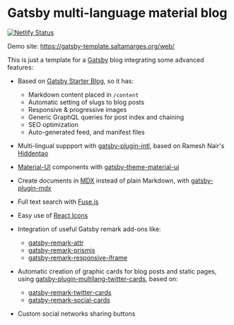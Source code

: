 # Gatsby multi-language material blog

[![Netlify Status](https://api.netlify.com/api/v1/badges/5253768b-a7bd-41d7-a27f-4f06b74adcba/deploy-status)](https://app.netlify.com/sites/laughing-ride-3c9534/deploys)

Demo site: https://gatsby-template.saltamarges.org/web/

This is just a template for a [Gatsby](https://gatsbyjs.org) blog integrating some advanced features:

- Based on [Gatsby Starter Blog](https://www.gatsbyjs.org/starters/gatsbyjs/gatsby-starter-blog/), so it has:
  - Markdown content placed in `/content`
  - Automatic setting of slugs to blog posts
  - Responsive & progressive images
  - Generic GraphQL queries for post index and chaining
  - SEO optimization
  - Auto-generated feed, and manifest files

- Multi-lingual suppport with [gatsby-plugin-intl](https://www.gatsbyjs.org/packages/gatsby-plugin-intl/), based on Ramesh Nair's [Hiddentao](https://hiddentao.com/archives/2019/05/07/building-a-multilingual-static-site-with-gatsby)

- [Material-UI](https://material-ui.com/) components with [gatsby-theme-material-ui](https://www.gatsbyjs.org/packages/gatsby-theme-material-ui/)

- Create documents in [MDX](https://github.com/mdx-js/mdx) instead of plain Markdown, with [gatsby-plugin-mdx](https://www.gatsbyjs.org/packages/gatsby-plugin-mdx/)

- Full text search with [Fuse.js](https://fusejs.io/)

- Easy use of [React Icons](https://react-icons.github.io/react-icons/)

- Integration of useful Gatsby remark add-ons like:
  - [gatsby-remark-attr](https://www.gatsbyjs.org/packages/gatsby-remark-attr/)
  - [gatsby-remark-prismjs](https://www.gatsbyjs.org/packages/gatsby-remark-prismjs/)
  - [gatsby-remark-responsive-iframe](https://www.gatsbyjs.org/packages/gatsby-remark-responsive-iframe/)

- Automatic creation of graphic cards for blog posts and static pages, using [gatsby-plugin-multilang-twitter-cards](https://github.com/frncesc/gatsby-plugin-multilang-twitter-cards), based on:
  - [gatsby-remark-twitter-cards](https://github.com/alessbell/gatsby-remark-twitter-cards)
  - [gatsby-remark-social-cards](https://github.com/syntra/gatsby-remark-social-cards)

- Custom social networks sharing buttons
